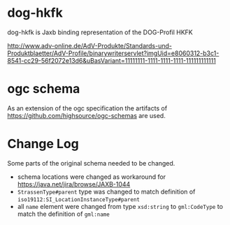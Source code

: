 dog-hkfk
========

dog-hkfk is Jaxb binding representation of the DOG-Profil HKFK

http://www.adv-online.de/AdV-Produkte/Standards-und-Produktblaetter/AdV-Profile/binarywriterservlet?imgUid=e8060312-b3c1-8541-cc29-56f2072e13d6&uBasVariant=11111111-1111-1111-1111-111111111111

# ogc schema

As an extension of the ogc specification the artifacts of https://github.com/highsource/ogc-schemas are used.

# Change Log

Some parts of the original schema needed to be changed. 

* schema locations were changed as workaround for https://java.net/jira/browse/JAXB-1044
* `StrassenType#parent` type was changed to match definition of `iso19112:SI_LocationInstanceType#parent`
* all `name` element were changed from type `xsd:string` to `gml:CodeType` to match the definition of `gml:name`